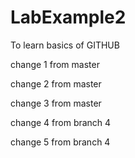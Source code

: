 # LabExample2

To learn basics of GITHUB

change 1 from master

change 2 from master

change 3 from master

change 4 from branch 4

change 5 from branch 4
